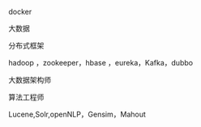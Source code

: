 docker 



大数据



分布式框架



hadoop ，zookeeper，hbase ，eureka，Kafka，dubbo





大数据架构师 



算法工程师



Lucene,Solr,openNLP，Gensim，Mahout